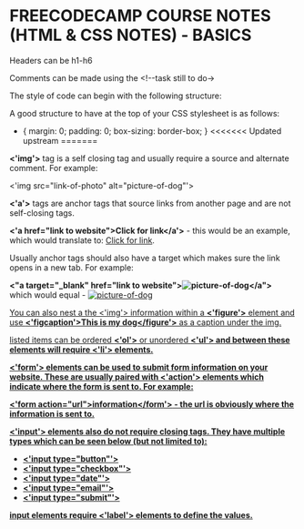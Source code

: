 # FREECODECAMP COURSE NOTES (HTML & CSS NOTES) - BASICS

Headers can be h1-h6

Comments can be made using the <!--task still to do->

The style of code can begin with the following structure: 

<!--DOCTYPE html>
    <html lang="en"> - means the default language is english
    <head>
    <meta charset="UTF-8"> - standard for most sites
    <meta name="viewport" content="width=device-width, initial-scale=1.0"> - standard
    <title>Title of Document</title>
    <link rel="stylesheet" href="styles.css"/>
        </head>
            <body>
                <header>
                    </header>
                    <main>
                        </main>
                            </body>
                                <footer>
                                    </footer>
                                        </html><-->

A good structure to have at the top of your CSS stylesheet is as follows: 

* {
    margin: 0;
    padding: 0;
    box-sizing: border-box; 
}
<<<<<<< Updated upstream
=======

<b><'img'></b> tag is a self closing tag and usually require a source and alternate comment. For example: 

<'img src="link-of-photo" alt="picture-of-dog"'>

<b><'a'></b> tags are anchor tags that source links from another page and are not self-closing tags.

<b><'a href="link to website">Click for link</a'></b> - this would be an example, which would translate to: <a href="link_to_website">Click for link</a>.

Usually anchor tags should also have a target which makes sure the link opens in a new tab. For example: 

<b><"a target="_blank" href="link to website"><img src="link-to-picture" alt="picture-of-dog"/></a"></b> which would equal - <a target="_blank" href="link_to_website"><img src="link-to-picture" alt="picture-of-dog"/>

You can also nest a the </b><'img'></b> information within a <b><'figure'></b> element and use <b><'figcaption'>This is my dog</figcaption></figure'></b> as a caption under the img.

listed items can be ordered <b><'ol'></b> or unordered <b><'ul'><b/> and between these elements will require <b><'li'></b> elements.

<b><'form'></b> elements can be used to submit form information on your website. These are usually paired with <b><'action'></b> elements which indicate where the form is sent to. For example: 

<b><'form action="url">information</form'></b> - the url is obviously where the information is sent to. 

<b><'input'></b> elements also do not require closing tags. They have multiple types which can be seen below (but not limited to): 

<ul>
<li><'input type="button"'></li>

<li><'input type="checkbox"'></li>

<li><'input type="date"'></li>

<li><'input type="email"'></li>

<li><'input type="submit"'></li>
</ul>

input elements require <b><'label'></b> elements to define the values. 
